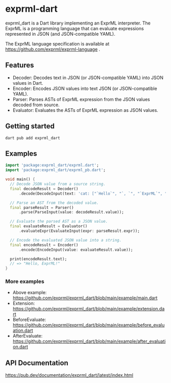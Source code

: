 # exprml-dart

exprml_dart is a Dart library implementing an ExprML interpreter.
The ExprML is a programming language that can evaluate expressions represented in JSON (and JSON-compatible YAML).

The ExprML language specification is available at https://github.com/exprml/exprml-language .

## Features

- Decoder: Decodes text in JSON (or JSON-compatible YAML) into JSON values in Dart.
- Encoder: Encodes JSON values into text JSON (or JSON-compatible YAML).
- Parser: Parses ASTs of ExprML expression from the JSON values decoded from source.
- Evaluator: Evaluates the ASTs of ExprML expression as JSON values.

## Getting started

```shell
dart pub add exprml_dart
```

## Examples

```dart
import 'package:exprml_dart/exprml.dart';
import 'package:exprml_dart/exprml_pb.dart';

void main() {
  // Decode JSON value from a source string.
  final decodeResult = Decoder()
      .decode(DecodeInput(text: 'cat: ["`Hello`", "`, `", "`ExprML`", "`!`"]'));

  // Parse an AST from the decoded value.
  final parseResult = Parser()
      .parse(ParseInput(value: decodeResult.value));

  // Evaluate the parsed AST as a JSON value.
  final evaluateResult = Evaluator()
      .evaluateExpr(EvaluateInput(expr: parseResult.expr));

  // Encode the evaluated JSON value into a string.
  final encodeResult = Encoder()
      .encode(EncodeInput(value: evaluateResult.value));

  print(encodeResult.text);
  // => "Hello, ExprML!"
}
```

### More examples

- Above example: https://github.com/exprml/exprml_dart/blob/main/example/main.dart
- Extension: https://github.com/exprml/exprml_dart/blob/main/example/extension.dart
- BeforeEvaluate: https://github.com/exprml/exprml_dart/blob/main/example/before_evaluation.dart
- AfterEvaluate: https://github.com/exprml/exprml_dart/blob/main/example/after_evaluation.dart

## API Documentation

https://pub.dev/documentation/exprml_dart/latest/index.html

